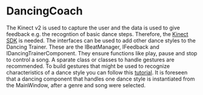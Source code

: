 # DancingCoach

The Kinect v2 is used to capture the user and the data is used to give feedback e.g. the recogntion of basic dance steps.
Therefore, the [Kinect SDK](https://www.microsoft.com/en-us/download/details.aspx?id=44561) is needed.
The interfaces can be used to add other dance styles to the Dancing Trainer. These are the IBeatManager, IFeedback and IDancingTrainerComponent. They ensure functions like play, pause and stop to control a song. A sparate class or classes to handle gestures are recommended. To build gestures that might be used to recognize characteristics of a dance style you can follow this [tutorial](https://channel9.msdn.com/Blogs/k4wdev/Custom-Gestures-End-to-End-with-Kinect-and-Visual-Gesture-Builder). It is foreseen that a dancing component that handles one dance style is instantiated from the MainWindow, after a genre and song were selected.

